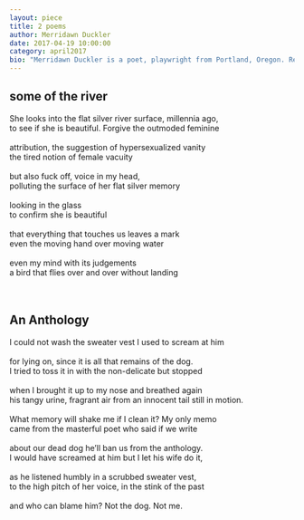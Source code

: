 ```yaml
---
layout: piece
title: 2 poems
author: Merridawn Duckler
date: 2017-04-19 10:00:00
category: april2017
bio: "Merridawn Duckler is a poet, playwright from Portland, Oregon. Recent poetry in TAB: Journal of Poetry and Poetics (best of the web nomination), Otis Nebula, Rogue Agent, The Offing, Unbroken Journal, TXTOBJX, Birds Piled Loosely, forthcoming Blue Lyra, Free State Review, Crab Creek Review, Literary Orphan, Rose Red Review, Dunes Review, inter/rupture. Runner-up for the poetry residency at the Arizona Poetry Center, judged by Farid Matuk. Finalist at Center for Book Arts and Tupelo Press. Finalist 2016 Sozoplo Fiction Fellowship. Fellowships/awards: Writers@Work, NEA, Yaddo, Squaw Valley, SLS in St. Petersburg, Russia, Southampton Poetry Conference, others. She’s an editor at Narrative and the international philosophy journal Evental Aesthetics."
---
```

<h2>some of the river</h2>

She looks into the flat silver river surface, millennia ago,<br>
to see if she is beautiful. Forgive the outmoded feminine<br><br>
attribution, the suggestion of hypersexualized vanity<br>
the tired notion of female vacuity <br><br>
but also fuck off, voice in my head,<br>
polluting the surface of her flat silver memory <br><br>
looking in the glass<br>
to confirm she is beautiful<br><br>
that everything that touches us leaves a mark<br>
even the moving hand over moving water<br><br>
even my mind with its judgements<br>
a bird that flies over and over without landing<br><br><br>

<h2>An Anthology</h2>

I could not wash the sweater vest I used to scream at him<br><br>
for lying on, since it is all that remains of the dog.<br>
I tried to toss it in with the non-delicate but stopped<br><br>
when I brought it up to my nose and breathed again  <br>
his tangy urine, fragrant air from an innocent tail still in motion.<br><br>
What memory will shake me if I clean it? My only memo <br>
came from the masterful poet who said if we write<br><br>
about our dead dog he’ll ban us from the anthology. <br>
I would have screamed at him but I let his wife do it, <br><br>
as he listened humbly in a scrubbed sweater vest,<br>
to the high pitch of her voice, in the stink of the past <br><br>
and who can blame him? Not the dog. Not me.<br>
